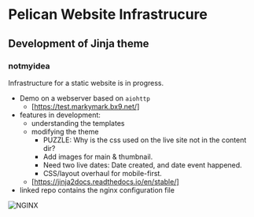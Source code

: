 # Pelican Website Infrastrucure

## Development of Jinja theme

### notmyidea

Infrastructure for a static website is in progress. 

- Demo on a webserver based on `aiohttp` 
    - [https://test.markymark.bx9.net/]
- features in development: 
    -  understanding the templates 
    -  modifying the theme
        -  PUZZLE: Why is the css used on the live site not in the content dir?
        -  Add images for main & thumbnail.
        -  Need two live dates: Date created, and date event happened.
        -  CSS/layout overhaul for mobile-first.
    - [https://jinja2docs.readthedocs.io/en/stable/]
- linked repo contains the nginx configuration file

![NGINX](https://media-exp1.licdn.com/dms/image/C4E0BAQFVNia9avQ6aQ/company-logo_100_100/0/1570661875266?e=1647475200&v=beta&t=rrWSR14vAy4qmIVQ5jxDunmcps9pORw00rJliW7Ic9A)
